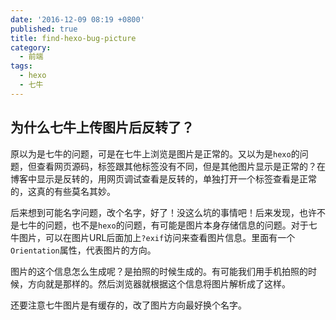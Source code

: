 ```yaml
---
date: '2016-12-09 08:19 +0800'
published: true
title: find-hexo-bug-picture
category:
  - 前端
tags:
  - hexo
  - 七牛
---
```

## 为什么七牛上传图片后反转了？

原以为是七牛的问题，可是在七牛上浏览是图片是正常的。又以为是`hexo`的问题，但查看网页源码，标签跟其他标签没有不同，但是其他图片显示是正常的？在博客中显示是反转的，用网页调试查看是反转的，单独打开一个标签查看是正常的，这真的有些莫名其妙。

后来想到可能名字问题，改个名字，好了！没这么坑的事情吧！后来发现，也许不是七牛的问题，也不是`hexo`的问题，有可能是图片本身存储信息的问题。对于七牛图片，可以在图片URL后面加上`?exif`访问来查看图片信息。里面有一个`Orientation`属性，代表图片的方向。

图片的这个信息怎么生成呢？是拍照的时候生成的。有可能我们用手机拍照的时候，方向就是那样的。然后浏览器就根据这个信息将图片解析成了这样。

还要注意七牛图片是有缓存的，改了图片方向最好换个名字。

##